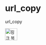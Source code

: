 # url_copy
url_copy


<a class="sharesns" href="#" onclick="clip(); return false;" alt="url" style="
left: 10px;" id ="urlcopied"><img src="https://tistory2.daumcdn.net/tistory/4614459/skin/images/url.png" width="40" alt="링크 복사하기"></a>
